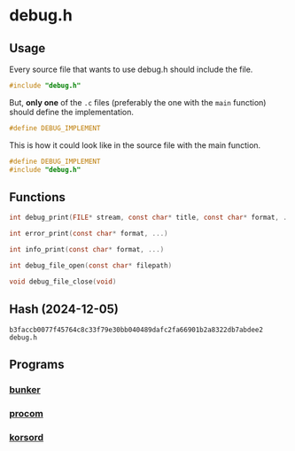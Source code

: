# debug.h

## Usage

Every source file that wants to use debug.h should include the file.
```c
#include "debug.h"
```

But, **only one** of the `.c` files (preferably the one with the `main` function) should define the implementation.
```c
#define DEBUG_IMPLEMENT
```

This is how it could look like in the source file with the main function.
```c
#define DEBUG_IMPLEMENT
#include "debug.h"
```

## Functions

```c
int debug_print(FILE* stream, const char* title, const char* format, ...)
```

```c
int error_print(const char* format, ...)
```

```c
int info_print(const char* format, ...)
```

```c
int debug_file_open(const char* filepath)
```

```c
void debug_file_close(void)
```

## Hash (2024-12-05)

```
b3faccb0077f45764c8c33f79e30bb040489dafc2fa66901b2a8322db7abdee2  debug.h
```

## Programs

### [bunker](https://github.com/hfridholm/bunker)

### [procom](https://github.com/hfridholm/procom)

### [korsord](https://github.com/hfridholm/korsord)
